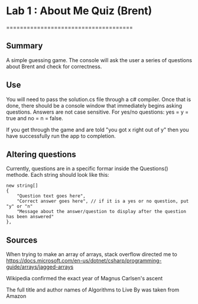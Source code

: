 # Lab 1 : About Me Quiz (Brent)
=====================================

## Summary

A simple guessing game. The console will ask the user a series of questions about Brent and check for correctness.

## Use

You will need to pass the solution.cs file through a c# compiler. Once that is done, there should be a console window that immediately begins asking questions. Answers are not case sensitive. For yes/no questions: yes = y = true and no = n = false.

If you get through the game and are told "you got x right out of y" then you have successfully run the app to completion.

## Altering questions

Currently, questions are in a specific formar inside the Questions() methode. Each string should look like this:
```
new string[]
{
    "Question text goes here",
    "Correct answer goes here", // if it is a yes or no question, put "y" or "n"
    "Message about the answer/question to display after the question has been answered"
},
```

## Sources

When trying to make an array of arrays, stack overflow directed me to https://docs.microsoft.com/en-us/dotnet/csharp/programming-guide/arrays/jagged-arrays

Wikipedia confirmed the exact year of Magnus Carlsen's ascent

The full title and author names of Algorithms to Live By was taken from Amazon
